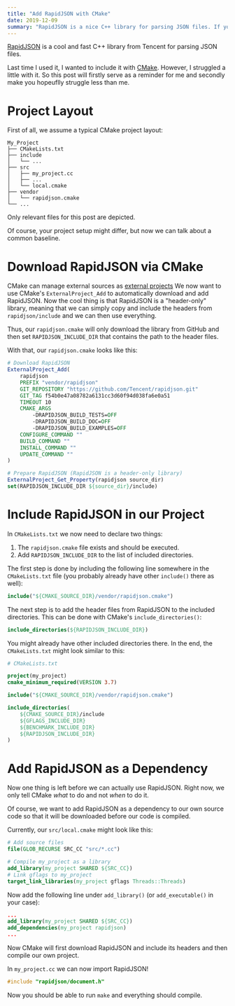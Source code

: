 ```yaml
---
title: "Add RapidJSON with CMake"
date: 2019-12-09
summary: "RapidJSON is a nice C++ library for parsing JSON files. If you use CMake, we can automatically download it as a dependency for your project."
---
```


[RapidJSON](https://github.com/Tencent/rapidjson) is a cool and fast C++ library from Tencent for parsing JSON files.

Last time I used it, I wanted to include it with [CMake](https://cmake.org/).
However, I struggled a little with it.
So this post will firstly serve as a reminder for me and secondly make you hopeuflly struggle less than me.

# Project Layout

First of all, we assume a typical CMake project layout:

```
My_Project
├── CMakeLists.txt
├── include
│   └── ...
├── src
│   ├── my_project.cc
│   ├── ...
│   └── local.cmake
├── vendor
│   └── rapidjson.cmake
└── ...
```

Only relevant files for this post are depicted.

Of course, your project setup might differ, but now we can talk about a common baseline.


# Download RapidJSON via CMake

CMake can manage external sources as [external projects](https://cmake.org/cmake/help/latest/module/ExternalProject.html)
We now want to use CMake's `ExternalProject_Add` to automatically download and add RapidJSON.
Now the cool thing is that RapidJSON is a "header-only" library, meaning that we can simply copy and include the headers from `rapidjson/include` and we can then use everything.


Thus, our `rapidjson.cmake` will only download the library from GitHub and then set `RAPIDJSON_INCLUDE_DIR` that contains the path to the header files.

With that, our `rapidjson.cmake` looks like this:

```CMake
# Download RapidJSON
ExternalProject_Add(
    rapidjson
    PREFIX "vendor/rapidjson"
    GIT_REPOSITORY "https://github.com/Tencent/rapidjson.git"
    GIT_TAG f54b0e47a08782a6131cc3d60f94d038fa6e0a51
    TIMEOUT 10
    CMAKE_ARGS
        -DRAPIDJSON_BUILD_TESTS=OFF
        -DRAPIDJSON_BUILD_DOC=OFF
        -DRAPIDJSON_BUILD_EXAMPLES=OFF
    CONFIGURE_COMMAND ""
    BUILD_COMMAND ""
    INSTALL_COMMAND ""
    UPDATE_COMMAND ""
)

# Prepare RapidJSON (RapidJSON is a header-only library)
ExternalProject_Get_Property(rapidjson source_dir)
set(RAPIDJSON_INCLUDE_DIR ${source_dir}/include)
```


# Include RapidJSON in our Project

In `CMakeLists.txt` we now need to declare two things:

 1. The `rapidjson.cmake` file exists and should be executed.
 2. Add `RAPIDJSON_INCLUDE_DIR` to the list of included directories.

The first step is done by including the following line somewhere in the `CMakeLists.txt` file (you probably already have other `include()` there as well):

```CMake
include("${CMAKE_SOURCE_DIR}/vendor/rapidjson.cmake")
```

The next step is to add the header files from RapidJSON to the included directories. This can be done with CMake's `include_directories()`:

```CMake
include_directories(${RAPIDJSON_INCLUDE_DIR})
```

You might already have other included directories there.
In the end, the `CMakeLists.txt` might look similar to this:

```CMake
# CMakeLists.txt

project(my_project)
cmake_minimum_required(VERSION 3.7)

include("${CMAKE_SOURCE_DIR}/vendor/rapidjson.cmake")

include_directories(
    ${CMAKE_SOURCE_DIR}/include
    ${GFLAGS_INCLUDE_DIR}
    ${BENCHMARK_INCLUDE_DIR}
    ${RAPIDJSON_INCLUDE_DIR}
)
```


# Add RapidJSON as a Dependency

Now one thing is left before we can actually use RapidJSON.
Right now, we only tell CMake _what_ to do and not _when_ to do it.

Of course, we want to add RapidJSON as a dependency to our own source code so that it will be downloaded before our code is compiled.

Currently, our `src/local.cmake` might look like this:

```CMake
# Add source files
file(GLOB_RECURSE SRC_CC "src/*.cc")

# Compile my_project as a library
add_library(my_project SHARED ${SRC_CC})
# Link gflags to my_project
target_link_libraries(my_project gflags Threads::Threads)
```

Now add the following line under `add_library()` (or `add_executable()` in your case):

```CMake
...
add_library(my_project SHARED ${SRC_CC})
add_dependencies(my_project rapidjson)
...
```

Now CMake will first download RapidJSON and include its headers and then compile our own project.

In `my_project.cc` we can now import RapidJSON!

```C++
#include "rapidjson/document.h"
```

Now you should be able to run `make` and everything should compile.
